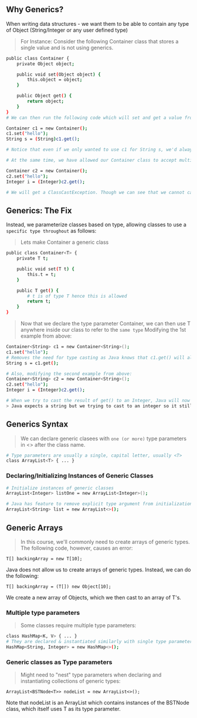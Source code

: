 ## Why Generics?
When writing data structures - we want them to be able to contain any type of Object (String/Integer or any user defined type)
> For Instance: Consider the following Container class that stores a single value and is not using generics.
```sh
public class Container {
    private Object object;

    public void set(Object object) {
        this.object = object;
    }

    public Object get() {
        return object;
    }
}
# We can then run the following code which will set and get a value from the container:

Container c1 = new Container();
c1.set("hello");
String s = (String)c1.get();

# Notice that even if we only wanted to use c1 for String s, we'd always have to cast the result of get() to a String.

# At the same time, we have allowed our Container class to accept multiple types of objects at the same time! This can introduce errors that the compiler cannot catch. For example, if we run:

Container c2 = new Container();
c2.set("hello");
Integer i = (Integer)c2.get();

# We will get a ClassCastException. Though we can see that we cannot cast a String to an Integer, this error will only occur at runtime.
```
## Generics: The Fix
Instead, we parameterize classes based on type, allowing classes to use a `specific type throughout` as follows:
> Lets make Container a generic class

```sh
public class Container<T> {
    private T t;

    public void set(T t) {
        this.t = t;
    }

    public T get() {
        # t is of type T hence this is allowed
        return t;
    }
}
```
> Now that we declare the type parameter Container<T>, we can then use T anywhere inside our class to refer to the `same type` Modifying the 1st example from above:

```sh
Container<String> c1 = new Container<String>();
c1.set("hello");
# Removes the need for type casting as Java knows that c1.get() will always be a String 
String s = c1.get(); 

# Also, modifying the second example from above:
Container<String> c2 = new Container<String>();
c2.set("hello");
Integer i = (Integer)c2.get();

# When we try to cast the result of get() to an Integer, Java will now recognize the error at compile time.
> Java expects a string but we trying to cast to an integer so it still raises the exception
```
## Generics Syntax
> We can declare generic clasees with `one (or more)` type parameters in <> after the class name.
```sh
# Type parameters are usually a single, capital letter, usually <T>
class ArrayList<T> { ... }
```
### Declaring/Initializing Instances of Generic Classes
```sh
# Initialize instances of generic classes
ArrayList<Integer> listOne = new ArrayList<Integer>();

# Java has feature to remove explicit type argument from initialization where compiler infers type argument hence this works too:
ArrayList<String> list = new ArrayList<>();
```
## Generic Arrays
> In this course, we'll commonly need to create arrays of generic types. The following code, however, causes an error:
```
T[] backingArray = new T[10];
```
Java does not allow us to create arrays of generic types. Instead, we can do the following:
```
T[] backingArray = (T[]) new Object[10];
```
We create a new array of Objects, which we then cast to an array of T's.
### Multiple type parameters
> Some classes require multiple type parameters:
```sh
class HashMap<K, V> { ... }
# They are declared & instantiated similarly with single type parameters
HashMap<String, Integer> = new HashMap<>();
```
### Generic classes as Type parameters
> Might need to "nest" type parameters when declaring and instantiating collections of generic types:
```
ArrayList<BSTNode<T>> nodeList = new ArrayList<>();
```

Note that nodeList is an ArrayList which contains instances of the BSTNode class, which itself uses T as its type parameter.